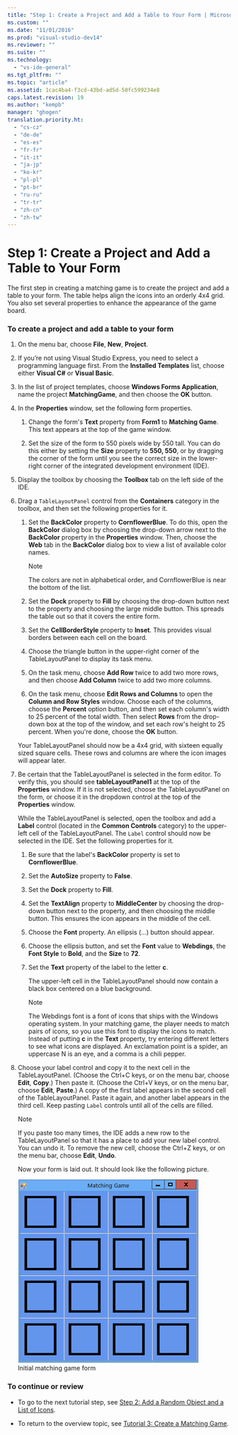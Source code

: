 ```yaml
---
title: "Step 1: Create a Project and Add a Table to Your Form | Microsoft Docs"
ms.custom: ""
ms.date: "11/01/2016"
ms.prod: "visual-studio-dev14"
ms.reviewer: ""
ms.suite: ""
ms.technology: 
  - "vs-ide-general"
ms.tgt_pltfrm: ""
ms.topic: "article"
ms.assetid: 1cac4ba4-f3cd-43bd-ad5d-50fc599234e8
caps.latest.revision: 19
ms.author: "kempb"
manager: "ghogen"
translation.priority.ht: 
  - "cs-cz"
  - "de-de"
  - "es-es"
  - "fr-fr"
  - "it-it"
  - "ja-jp"
  - "ko-kr"
  - "pl-pl"
  - "pt-br"
  - "ru-ru"
  - "tr-tr"
  - "zh-cn"
  - "zh-tw"
---
```

# Step 1: Create a Project and Add a Table to Your Form
The first step in creating a matching game is to create the project and add a table to your form. The table helps align the icons into an orderly 4x4 grid. You also set several properties to enhance the appearance of the game board.  
  
### To create a project and add a table to your form  
  
1.  On the menu bar, choose **File**, **New**, **Project**.  
  
2.  If you’re not using Visual Studio Express, you need to select a programming language first. From the **Installed Templates** list, choose either **Visual C#** or **Visual Basic**.  
  
3.  In the list of project templates, choose **Windows Forms Application**, name the project **MatchingGame**, and then choose the **OK** button.  
  
4.  In the **Properties** window, set the following form properties.  
  
    1.  Change the form's **Text** property from **Form1** to **Matching Game**. This text appears at the top of the game window.  
  
    2.  Set the size of the form to 550 pixels wide by 550 tall. You can do this either by setting the **Size** property to **550, 550**, or by dragging the corner of the form until you see the correct size in the lower-right corner of the integrated development environment (IDE).  
  
5.  Display the toolbox by choosing the **Toolbox** tab on the left side of the IDE.  
  
6.  Drag a `TableLayoutPanel` control from the **Containers** category in the toolbox, and then set the following properties for it.  
  
    1.  Set the **BackColor** property to **CornflowerBlue**. To do this, open the **BackColor** dialog box by choosing the drop-down arrow next to the **BackColor** property in the **Properties** window.  Then, choose the **Web** tab in the **BackColor** dialog box to view a list of available color names.  
  
        > [!NOTE]
        >  The colors are not in alphabetical order, and CornflowerBlue is near the bottom of the list.  
  
    2.  Set the **Dock** property to **Fill** by choosing the drop-down button next to the property and choosing the large middle button. This spreads the table out so that it covers the entire form.  
  
    3.  Set the **CellBorderStyle** property to **Inset**. This provides visual borders between each cell on the board.  
  
    4.  Choose the triangle button in the upper-right corner of the TableLayoutPanel to display its task menu.  
  
    5.  On the task menu, choose **Add Row** twice to add two more rows, and then choose **Add Column** twice to add two more columns.  
  
    6.  On the task menu, choose **Edit Rows and Columns** to open the **Column and Row Styles** window. Choose each of the columns, choose the **Percent** option button, and then set each column's width to 25 percent of the total width. Then select **Rows** from the drop-down box at the top of the window, and set each row's height to 25 percent. When you're done, choose the **OK** button.  
  
     Your TableLayoutPanel should now be a 4x4 grid, with sixteen equally sized square cells. These rows and columns are where the icon images will appear later.  
  
7.  Be certain that the TableLayoutPanel is selected in the form editor. To verify this, you should see **tableLayoutPanel1** at the top of the **Properties** window. If it is not selected, choose the TableLayoutPanel on the form, or choose it in the dropdown control at the top of the **Properties** window.  
  
     While the TableLayoutPanel is selected, open the toolbox and add a **Label** control (located in the **Common Controls** category) to the upper-left cell of the TableLayoutPanel. The `Label` control should now be selected in the IDE. Set the following properties for it.  
  
    1.  Be sure that the label's **BackColor** property is set to **CornflowerBlue**.  
  
    2.  Set the **AutoSize** property to **False**.  
  
    3.  Set the **Dock** property to **Fill**.  
  
    4.  Set the **TextAlign** property to **MiddleCenter** by choosing the drop-down button next to the property, and then choosing the middle button. This ensures the icon appears in the middle of the cell.  
  
    5.  Choose the **Font** property. An ellipsis (…) button should appear.  
  
    6.  Choose the ellipsis button, and set the **Font** value to **Webdings**, the **Font Style** to **Bold**, and the **Size** to **72**.  
  
    7.  Set the **Text** property of the label to the letter **c**.  
  
         The upper-left cell in the TableLayoutPanel should now contain a black box centered on a blue background.  
  
        > [!NOTE]
        >  The Webdings font is a font of icons that ships with the Windows operating system. In your matching game, the player needs to match pairs of icons, so you use this font to display the icons to match. Instead of putting **c** in the **Text** property, try entering different letters to see what icons are displayed. An exclamation point is a spider, an uppercase N is an eye, and a comma is a chili pepper.  
  
8.  Choose your label control and copy it to the next cell in the TableLayoutPanel. (Choose the Ctrl+C keys, or on the menu bar, choose **Edit**, **Copy**.) Then paste it. (Choose the Ctrl+V keys, or on the menu bar, choose **Edit**, **Paste**.) A copy of the first label appears in the second cell of the TableLayoutPanel. Paste it again, and another label appears in the third cell. Keep pasting `Label` controls until all of the cells are filled.  
  
    > [!NOTE]
    >  If you paste too many times, the IDE adds a new row to the TableLayoutPanel so that it has a place to add your new label control. You can undo it. To remove the new cell, choose the Ctrl+Z keys, or on the menu bar, choose **Edit**, **Undo**.  
  
     Now your form is laid out. It should look like the following picture.  
  
     ![Initial matching game form](../ide/media/express_tut4step1.png "Express_Tut4Step1")  
Initial matching game form  
  
### To continue or review  
  
-   To go to the next tutorial step, see [Step 2: Add a Random Object and a List of Icons](../ide/step-2-add-a-random-object-and-a-list-of-icons.md).  
  
-   To return to the overview topic, see [Tutorial 3: Create a Matching Game](../ide/tutorial-3-create-a-matching-game.md).